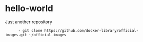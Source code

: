 # hello-world
Just another repository 

		  - git clone https://github.com/docker-library/official-images.git ~/official-images
